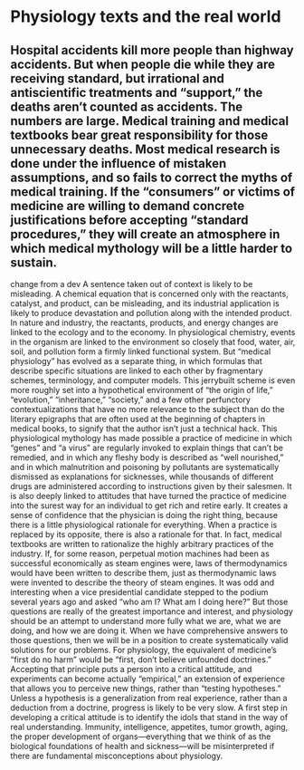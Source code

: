 # Physiology texts and the real world

Hospital accidents kill more people than highway accidents. But when people die while they are receiving standard, but irrational and antiscientific treatments and “support,” the deaths aren’t counted as accidents. The numbers are large.
Medical training and medical textbooks bear great responsibility for those unnecessary deaths. Most medical research is done under the influence of mistaken assumptions, and so fails to correct the myths of medical training. If the “consumers” or victims of medicine are willing to demand concrete justifications before accepting “standard procedures,” they will create an atmosphere in which medical mythology will be a little harder to sustain.
---
change from a dev A sentence taken out of context is likely to be misleading. A chemical equation that is concerned only with the reactants, catalyst, and product, can be misleading, and its industrial application is likely to produce devastation and pollution along with the intended product. In nature and industry, the reactants, products, and energy changes are linked to the ecology and to the economy. In physiological chemistry, events in the organism are linked to the environment so closely that food, water, air, soil, and pollution form a firmly linked functional system.
But “medical physiology” has evolved as a separate thing, in which formulas that describe specific situations are linked to each other by fragmentary schemes, terminology, and computer models. This jerrybuilt scheme is even more roughly set into a hypothetical environment of “the origin of life,” “evolution,” “inheritance,” “society,” and a few other perfunctory contextualizations that have no more relevance to the subject than do the literary epigraphs that are often used at the beginning of chapters in medical books, to signify that the author isn’t just a technical hack.
This physiological mythology has made possible a practice of medicine in which “genes” and “a virus” are regularly invoked to explain things that can’t be remedied, and in which any fleshy body is described as “well nourished,” and in which malnutrition and poisoning by pollutants are systematically dismissed as explanations for sicknesses, while thousands of different drugs are administered according to instructions given by their salesmen. It is also deeply linked to attitudes that have turned the practice of medicine into the surest way for an individual to get rich and retire early. It creates a sense of confidence that the physician is doing the right thing, because there is a little physiological rationale for everything. When a practice is replaced by its opposite, there is also a rationale for that. In fact, medical textbooks are written to rationalize the highly arbitrary practices of the industry. If, for some reason, perpetual motion machines had been as successful economically as steam engines were, laws of thermodynamics would have been written to describe them, just as thermodynamic laws were invented to describe the theory of steam engines.
It was odd and interesting when a vice presidential candidate stepped to the podium several years ago and asked “who am I? What am I doing here?” But those questions are really of the greatest importance and interest, and physiology should be an attempt to understand more fully what we are, what we are doing, and how we are doing it. When we have comprehensive answers to those questions, then we will be in a position to create systematically valid solutions for our problems.
For physiology, the equivalent of medicine’s “first do no harm” would be “first, don’t believe unfounded doctrines.” Accepting that principle puts a person into a critical attitude, and experiments can become actually “empirical,” an extension of experience that allows you to perceive new things, rather than “testing hypotheses.” Unless a hypothesis is a generalization from real experience, rather than a deduction from a doctrine, progress is likely to be very slow. A first step in developing a critical attitude is to identify the idols that stand in the way of real understanding.
Immunity, intelligence, appetites, tumor growth, aging, the proper development of organs—everything that we think of as the biological foundations of health and sickness—will be misinterpreted if there are fundamental misconceptions about physiology.
